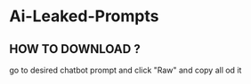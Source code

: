 # Ai-Leaked-Prompts
## HOW TO DOWNLOAD ?
go to desired chatbot prompt and click "Raw" and copy all od it
